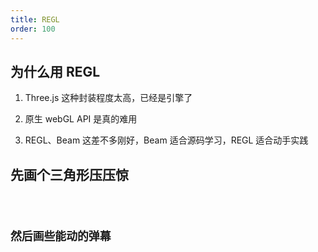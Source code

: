 ```yaml
---
title: REGL
order: 100
---
```



## 为什么用 REGL

1. Three.js 这种封装程度太高，已经是引擎了

2. 原生 webGL API 是真的难用

3. REGL、Beam 这差不多刚好，Beam 适合源码学习，REGL 适合动手实践


## 先画个三角形压压惊

<code src="./webgl/triangle.tsx" />


## 然后画些能动的弹幕

<code src="./webgl/datum.tsx" />
